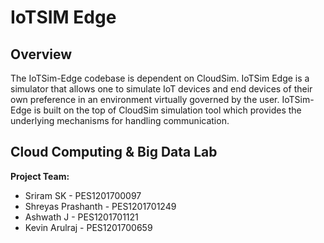 # IoTSIM Edge

## Overview

The IoTSim-Edge codebase is dependent on CloudSim. IoTSim Edge is a simulator that allows one to simulate IoT devices and end devices of their own preference in an environment virtually governed by the user. IoTSim-Edge is built on the top of CloudSim simulation tool which provides the underlying mechanisms for handling communication.

## Cloud Computing & Big Data Lab

**Project Team:**
- Sriram SK - PES1201700097
- Shreyas Prashanth - PES1201701249
- Ashwath J - PES1201701121
- Kevin Arulraj - PES1201700659

